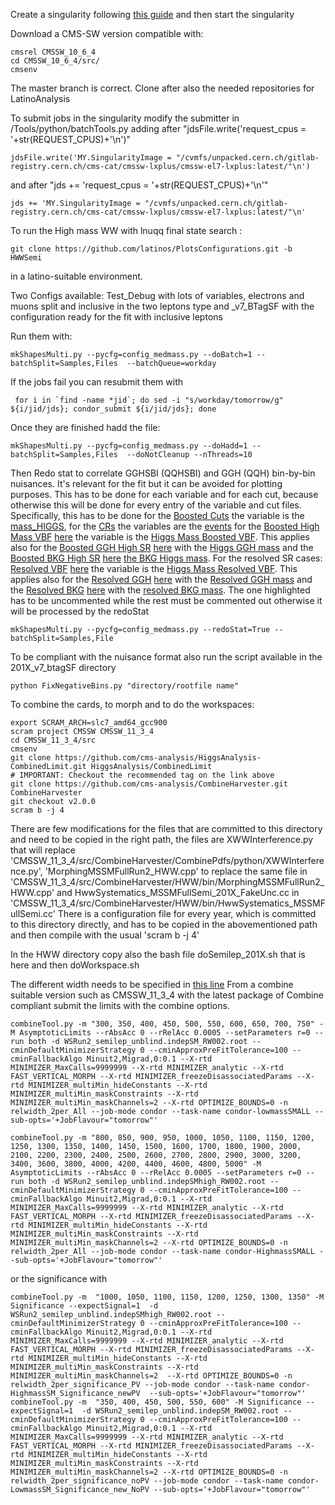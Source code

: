 Create a singularity following [this guide](https://gitlab.cern.ch/cms-cat/cmssw-lxplus/-/blob/master/README.md#usage) and then start the singularity 

Download a CMS-SW version compatible with:
```
cmsrel CMSSW_10_6_4
cd CMSSW_10_6_4/src/
cmsenv
```
The master branch is correct. Clone after also the needed repositories for LatinoAnalysis  

To submit jobs in the singularity modify the submitter in /Tools/python/batchTools.py adding after "jdsFile.write('request_cpus = '+str(REQUEST_CPUS)+'\n')"
```
jdsFile.write('MY.SingularityImage = "/cvmfs/unpacked.cern.ch/gitlab-registry.cern.ch/cms-cat/cmssw-lxplus/cmssw-el7-lxplus:latest/"\n')
```
and after "jds += 'request_cpus = '+str(REQUEST_CPUS)+'\n'"
```
jds += 'MY.SingularityImage = "/cvmfs/unpacked.cern.ch/gitlab-registry.cern.ch/cms-cat/cmssw-lxplus/cmssw-el7-lxplus:latest/"\n' 
```
To run the High mass WW with lnuqq final state search :
```
git clone https://github.com/latinos/PlotsConfigurations.git -b HWWSemi
```

in a latino-suitable environment.

Two Configs available: Test_Debug with lots of variables, electrons and muons split and inclusive in the two leptons type and _v7_BTagSF with the configuration ready for the fit with inclusive leptons  

Run them with:
```
mkShapesMulti.py --pycfg=config_medmass.py --doBatch=1 --batchSplit=Samples,Files  --batchQueue=workday    
```

If the jobs fail you can resubmit them with 
```
 for i in `find -name *jid`; do sed -i "s/workday/tomorrow/g" ${i/jid/jds}; condor_submit ${i/jid/jds}; done
```

Once they are finished hadd the file:
```
mkShapesMulti.py --pycfg=config_medmass.py --doHadd=1 --batchSplit=Samples,Files  --doNotCleanup --nThreads=10
```
Then Redo stat to correlate GGHSBI (QQHSBI) and GGH (QQH)  bin-by-bin nuisances. It's relevant for the fit but it can be avoided for plotting purposes. This has to be done for each variable and for each cut, because otherwise this will be done for every entry of the variable and cut files. Specifically, this has to be done for the [Boosted Cuts](https://github.com/latinos/PlotsConfigurations/blob/HWWSemi/Configurations/HWWSemiLepHighMass/Fit_v7/2017_v7_BTagSF/cuts_medmass.py#L95-L100) the variable is the [mass_HIGGS](https://github.com/latinos/PlotsConfigurations/blob/HWWSemi/Configurations/HWWSemiLepHighMass/Fit_v7/2017_v7_BTagSF/variables_fit.py#L503-L511), for the [CRs](https://github.com/latinos/PlotsConfigurations/blob/HWWSemi/Configurations/HWWSemiLepHighMass/Fit_v7/2017_v7_BTagSF/cuts_medmass.py#L114-L117) the variables are the [events](https://github.com/latinos/PlotsConfigurations/blob/HWWSemi/Configurations/HWWSemiLepHighMass/Fit_v7/2017_v7_BTagSF/variables_fit.py#L24-L30) for the [Boosted High Mass VBF](https://github.com/latinos/PlotsConfigurations/blob/HWWSemi/Configurations/HWWSemiLepHighMass/Fit_v7/2017_v7_BTagSF/cuts_medmass.py#L31) [here](https://github.com/latinos/PlotsConfigurations/blob/HWWSemi/Configurations/HWWSemiLepHighMass/Fit_v7/2017_v7_BTagSF/cuts_medmass.py#L101-L106) the variable is the [Higgs Mass Boosted VBF](https://github.com/latinos/PlotsConfigurations/blob/HWWSemi/Configurations/HWWSemiLepHighMass/Fit_v7/2017_v7_BTagSF/variables_fit.py#L522-L530). This applies also for the [Boosted GGH High SR](https://github.com/latinos/PlotsConfigurations/blob/HWWSemi/Configurations/HWWSemiLepHighMass/Fit_v7/2017_v7_BTagSF/cuts_medmass.py#L32) [here](https://github.com/latinos/PlotsConfigurations/blob/HWWSemi/Configurations/HWWSemiLepHighMass/Fit_v7/2017_v7_BTagSF/cuts_medmass.py#L101-L106) with the [Higgs GGH mass](https://github.com/latinos/PlotsConfigurations/blob/HWWSemi/Configurations/HWWSemiLepHighMass/Fit_v7/2017_v7_BTagSF/variables_fit.py#L512-L521) and the [Boosted BKG High SR](https://github.com/latinos/PlotsConfigurations/blob/HWWSemi/Configurations/HWWSemiLepHighMass/Fit_v7/2017_v7_BTagSF/cuts_medmass.py#L33) [here](https://github.com/latinos/PlotsConfigurations/blob/HWWSemi/Configurations/HWWSemiLepHighMass/Fit_v7/2017_v7_BTagSF/cuts_medmass.py#L101-L106) [the BKG Higgs mass](https://github.com/latinos/PlotsConfigurations/blob/HWWSemi/Configurations/HWWSemiLepHighMass/Fit_v7/2017_v7_BTagSF/variables_fit.py#L531-L539). For the resolved SR cases: [Resolved VBF](https://github.com/latinos/PlotsConfigurations/blob/HWWSemi/Configurations/HWWSemiLepHighMass/Fit_v7/2017_v7_BTagSF/cuts_medmass.py#L37) [here](https://github.com/latinos/PlotsConfigurations/blob/HWWSemi/Configurations/HWWSemiLepHighMass/Fit_v7/2017_v7_BTagSF/cuts_medmass.py#L108-L113) the variable is the [Higgs Mass Resolved VBF](https://github.com/latinos/PlotsConfigurations/blob/HWWSemi/Configurations/HWWSemiLepHighMass/Fit_v7/2017_v7_BTagSF/variables_fit.py#L550-L557). This applies also for the [Resolved GGH](https://github.com/latinos/PlotsConfigurations/blob/HWWSemi/Configurations/HWWSemiLepHighMass/Fit_v7/2017_v7_BTagSF/cuts_medmass.py#L38) [here](https://github.com/latinos/PlotsConfigurations/blob/HWWSemi/Configurations/HWWSemiLepHighMass/Fit_v7/2017_v7_BTagSF/cuts_medmass.py#L108-L113) with the [Resolved GGH mass](https://github.com/latinos/PlotsConfigurations/blob/HWWSemi/Configurations/HWWSemiLepHighMass/Fit_v7/2017_v7_BTagSF/variables_fit.py#L558-L565) and the [Resolved BKG](https://github.com/latinos/PlotsConfigurations/blob/HWWSemi/Configurations/HWWSemiLepHighMass/Fit_v7/2017_v7_BTagSF/cuts_medmass.py#L39) [here](https://github.com/latinos/PlotsConfigurations/blob/HWWSemi/Configurations/HWWSemiLepHighMass/Fit_v7/2017_v7_BTagSF/cuts_medmass.py#L108-L113) with the [resolved BKG mass](https://github.com/latinos/PlotsConfigurations/blob/HWWSemi/Configurations/HWWSemiLepHighMass/Fit_v7/2017_v7_BTagSF/variables_fit.py#L566-L573). The one highlighted has to be uncommented while the rest must be commented out otherwise it will be processed by the redoStat

```
mkShapesMulti.py --pycfg=config_medmass.py --redoStat=True --batchSplit=Samples,File
```
To be compliant with the nuisance format also run the script available in the 201X_v7_btagSF directory
```
python FixNegativeBins.py "directory/rootfile name"
```

To combine the cards, to morph and to do the workspaces:
```
export SCRAM_ARCH=slc7_amd64_gcc900
scram project CMSSW CMSSW_11_3_4
cd CMSSW_11_3_4/src
cmsenv
git clone https://github.com/cms-analysis/HiggsAnalysis-CombinedLimit.git HiggsAnalysis/CombinedLimit
# IMPORTANT: Checkout the recommended tag on the link above
git clone https://github.com/cms-analysis/CombineHarvester.git CombineHarvester
git checkout v2.0.0
scram b -j 4
```
There are few modifications for the files that are committed to this directory and need to be copied in the right path, the files are XWWInterference.py that will replace 'CMSSW_11_3_4/src/CombineHarvester/CombinePdfs/python/XWWInterference.py', 'MorphingMSSMFullRun2_HWW.cpp' to replace the same file in 'CMSSW_11_3_4/src/CombineHarvester/HWW/bin/MorphingMSSMFullRun2_HWW.cpp' and HwwSystematics_MSSMFullSemi_201X_FakeUnc.cc in 'CMSSW_11_3_4/src/CombineHarvester/HWW/bin/HwwSystematics_MSSMFullSemi.cc' 
There is a configuration file for every year, which is committed to this directory directly, and has to be copied in  the abovementioned path and then compile with the usual 'scram b -j 4'

In the HWW directory copy also the bash file doSemilep_201X.sh that is here and then doWorkspace.sh

The different width needs to be specified in [this line](https://github.com/latinos/PlotsConfigurations/blob/HWWSemi/Configurations/HWWSemiLepHighMass/Fit_v7/MorphingMSSMFullRun2_HWW.cpp#L61) 
From a combine suitable version such as CMSSW_11_3_4 with the latest package of Combine compliant submit the limits with the combine options. 
```
combineTool.py -m "300, 350, 400, 450, 500, 550, 600, 650, 700, 750" -M AsymptoticLimits --rAbsAcc 0 --rRelAcc 0.0005 --setParameters r=0 --run both -d WSRun2_semilep_unblind.indepSM_RW002.root --cminDefaultMinimizerStrategy 0 --cminApproxPreFitTolerance=100 --cminFallbackAlgo Minuit2,Migrad,0:0.1 --X-rtd MINIMIZER_MaxCalls=9999999 --X-rtd MINIMIZER_analytic --X-rtd FAST_VERTICAL_MORPH --X-rtd MINIMIZER_freezeDisassociatedParams --X-rtd MINIMIZER_multiMin_hideConstants --X-rtd MINIMIZER_multiMin_maskConstraints --X-rtd MINIMIZER_multiMin_maskChannels=2 --X-rtd OPTIMIZE_BOUNDS=0 -n relwidth_2per_All --job-mode condor --task-name condor-lowmassSMALL --sub-opts='+JobFlavour="tomorrow"'

combineTool.py -m "800, 850, 900, 950, 1000, 1050, 1100, 1150, 1200, 1250, 1300, 1350, 1400, 1450, 1500, 1600, 1700, 1800, 1900, 2000, 2100, 2200, 2300, 2400, 2500, 2600, 2700, 2800, 2900, 3000, 3200, 3400, 3600, 3800, 4000, 4200, 4400, 4600, 4800, 5000" -M AsymptoticLimits --rAbsAcc 0 --rRelAcc 0.0005 --setParameters r=0 --run both -d WSRun2_semilep_unblind.indepSMhigh_RW002.root --cminDefaultMinimizerStrategy 0 --cminApproxPreFitTolerance=100 --cminFallbackAlgo Minuit2,Migrad,0:0.1 --X-rtd MINIMIZER_MaxCalls=9999999 --X-rtd MINIMIZER_analytic --X-rtd FAST_VERTICAL_MORPH --X-rtd MINIMIZER_freezeDisassociatedParams --X-rtd MINIMIZER_multiMin_hideConstants --X-rtd MINIMIZER_multiMin_maskConstraints --X-rtd MINIMIZER_multiMin_maskChannels=2 --X-rtd OPTIMIZE_BOUNDS=0 -n relwidth_2per_All --job-mode condor --task-name condor-HighmassSMALL --sub-opts='+JobFlavour="tomorrow"'
```
or the significance with
```
combineTool.py -m  "1000, 1050, 1100, 1150, 1200, 1250, 1300, 1350" -M Significance --expectSignal=1  -d WSRun2_semilep_unblind.indepSMhigh_RW002.root --cminDefaultMinimizerStrategy 0 --cminApproxPreFitTolerance=100 --cminFallbackAlgo Minuit2,Migrad,0:0.1 --X-rtd MINIMIZER_MaxCalls=9999999 --X-rtd MINIMIZER_analytic --X-rtd FAST_VERTICAL_MORPH --X-rtd MINIMIZER_freezeDisassociatedParams --X-rtd MINIMIZER_multiMin_hideConstants --X-rtd MINIMIZER_multiMin_maskConstraints --X-rtd MINIMIZER_multiMin_maskChannels=2  --X-rtd OPTIMIZE_BOUNDS=0 -n relwidth_2per_significance_PV --job-mode condor --task-name condor-HighmassSM_Significance_newPV  --sub-opts='+JobFlavour="tomorrow"'
combineTool.py -m  "350, 400, 450, 500, 550, 600" -M Significance --expectSignal=1  -d WSRun2_semilep_unblind.indepSM_RW002.root --cminDefaultMinimizerStrategy 0 --cminApproxPreFitTolerance=100 --cminFallbackAlgo Minuit2,Migrad,0:0.1 --X-rtd MINIMIZER_MaxCalls=9999999 --X-rtd MINIMIZER_analytic --X-rtd FAST_VERTICAL_MORPH --X-rtd MINIMIZER_freezeDisassociatedParams --X-rtd MINIMIZER_multiMin_hideConstants --X-rtd MINIMIZER_multiMin_maskConstraints --X-rtd MINIMIZER_multiMin_maskChannels=2 --X-rtd OPTIMIZE_BOUNDS=0 -n relwidth_2per_significance_noPV --job-mode condor --task-name condor-LowmassSM_Significance_new_NoPV --sub-opts='+JobFlavour="tomorrow"'
```

